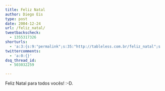 ```yaml
---
title: Feliz Natal
author: Diego Eis
type: post
date: 2004-12-24
url: /feliz_natal/
tweetbackscheck:
  - 1355317326
shorturls:
  - 'a:3:{s:9:"permalink";s:35:"http://tableless.com.br/feliz_natal";s:7:"tinyurl";s:26:"http://tinyurl.com/3c9xclk";s:4:"isgd";s:19:"http://is.gd/3hqqdY";}'
twittercomments:
  - 'a:0:{}'
dsq_thread_id:
  - 503032259

---
```

Feliz Natal para todos vocês! :-D.
